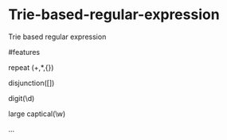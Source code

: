 # Trie-based-regular-expression
Trie based regular expression

#features

repeat (+,*,{})

disjunction([])

digit(\d)

large captical(\w)

...

